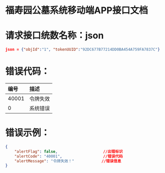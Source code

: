 # 福寿园公墓系统移动端APP接口文档

# 请求接口统数名称：json

```json
json = {"objId":"1", "tokenUUID":"92DC677B77214DD0BA454A759FA7837C"}
```

# 错误代码：

| 编号 | 描述 |
| :--- | :--- |
| 40001 | 令牌失效 |
| 0 | 系统错误 |

# 错误示例：

```json
{
    "alertFlag": false,                    //出错标识
    "alertCode": "40001",                  //错误代码
    "alertMessage": "令牌失效！"            //错误信息
}
```




